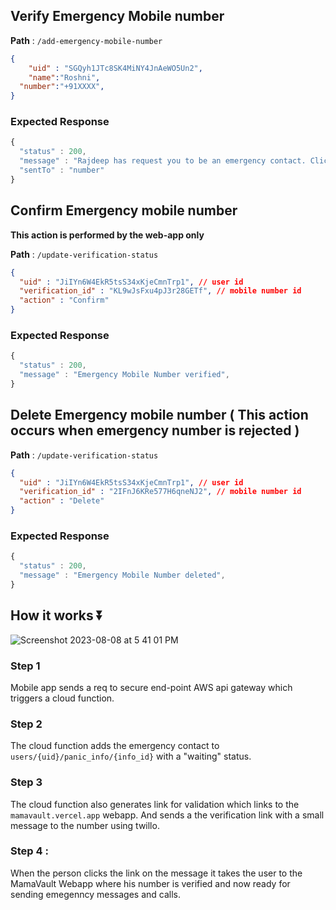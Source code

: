 ## Verify Emergency Mobile number

**Path** : `/add-emergency-mobile-number`

```json
{
	"uid" : "SGQyh1JTc8SK4MiNY4JnAeWO5Un2",
	"name":"Roshni",
  "number":"+91XXXX",
}
```

### Expected Response

```jsx
{
  "status" : 200,
  "message" : "Rajdeep has request you to be an emergency contact. Click this link below to verify your number \n " + verification_link + "sent by MamaVault",
  "sentTo" : "number"
}
```

## Confirm Emergency mobile number

**This action is performed by the web-app only**

**Path** : `/update-verification-status`

```json
{
  "uid" : "JiIYn6W4EkR5tsS34xKjeCmnTrp1", // user id
  "verification_id" : "KL9wJsFxu4pJ3r28GETf", // mobile number id
  "action" : "Confirm"
}
```

### Expected Response

```jsx
{
  "status" : 200,
  "message" : "Emergency Mobile Number verified",
}
```

## Delete Emergency mobile number ( This action occurs when emergency number is rejected )

**Path** : `/update-verification-status`

```json
{
  "uid" : "JiIYn6W4EkR5tsS34xKjeCmnTrp1", // user id
  "verification_id" : "2IFnJ6KRe577H6qneNJ2", // mobile number id
  "action" : "Delete"
}
```

### Expected Response

```jsx
{
  "status" : 200,
  "message" : "Emergency Mobile Number deleted",
}
```

## How it works ⏬
![Screenshot 2023-08-08 at 5 41 01 PM](https://github.com/Rajdip019/mamavault-backend-go/assets/91758830/a83fd205-f4cb-4fa4-934c-f251c3346a99)

### Step 1
Mobile app sends a req to secure end-point AWS api gateway which triggers a cloud function.

### Step 2 
The cloud function adds the emergency contact to `users/{uid}/panic_info/{info_id}` with a "waiting" status.

### Step 3
The cloud function also generates link for validation which links to the `mamavault.vercel.app` webapp. And sends a the verification link with a small message to the number using twillo.

### Step 4 :
When the person clicks the link on the message it takes the user to the MamaVault Webapp where his number is verified and now ready for sending emegenncy messages and calls.
